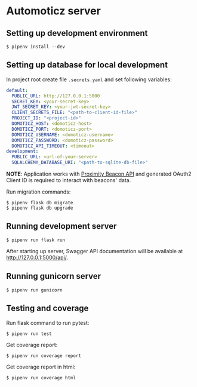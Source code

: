 # Automoticz server

## Setting up development environment

```shell
$ pipenv install --dev
```

## Setting up database for local development

In project root create file `.secrets.yaml` and set following variables:

```yaml
default:
  PUBLIC_URL: http://127.0.0.1:5000
  SECRET_KEY: <your-secret-key>
  JWT_SECRET_KEY: <your-jwt-secret-key>
  CLIENT_SECRETS_FILE: "<path-to-client-id-file>"
  PROJECT_ID: "<project-id>"
  DOMOTICZ_HOST: <domoticz-host>
  DOMOTICZ_PORT: <domoticz-port>
  DOMOTICZ_USERNAME: <domoticz-username>
  DOMOTICZ_PASSWORD: <domoticz-password>
  DOMOTICZ_API_TIMEOUT: <timeout>
development:
  PUBLIC_URL: <url-of-your-server>
  SQLALCHEMY_DATABASE_URI: "<path-to-sqlite-db-file>"
```

**NOTE**:
Application works with [Proximity Beacon API](https://developers.google.com/beacons/proximity/guides) and generated OAuth2 Client ID is required to interact with beacons' data.

Run migration commands:

```shell
$ pipenv flask db migrate
$ pipenv flask db upgrade
```

## Running development server

```shell
$ pipenv run flask run
```

After starting up server, Swagger API documentation will be available at http://127.0.0.1:5000/api/. 

## Running gunicorn server

```
$ pipenv run gunicorn
```

## Testing and coverage

Run flask command to run pytest:
```shell
$ pipenv run test
```

Get coverage report:

```shell
$ pipenv run coverage report
```

Get coverage report in html:

```shell
$ pipenv run coverage html
```

